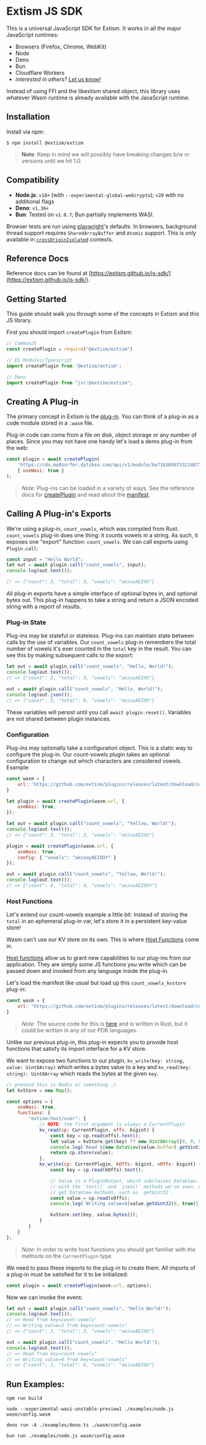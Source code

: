 # Extism JS SDK

This is a universal JavaScript SDK for Extism. It works in all the major JavaScript runtimes:

* Browsers (Firefox, Chrome, WebKit)
* Node
* Deno
* Bun
* Cloudflare Workers
* _interested in others? [Let us know!](https://github.com/extism/js-sdk/issues)_

Instead of using FFI and the libextism shared object, this library uses whatever Wasm runtime is already available with the JavaScript runtime.

## Installation

Install via npm:

```shell
$ npm install @extism/extism
```

> **Note**: Keep in mind we will possibly have breaking changes b/w rc versions until we hit 1.0.

## Compatibility

- **Node.js**: `v18+` (with `--experimental-global-webcrypto`); `v20` with no additional flags
- **Deno**: `v1.36+`
- **Bun**: Tested on `v1.0.7`; Bun partially implements WASI.

Browser tests are run using [playwright](https://playwright.dev)'s defaults. In
browsers, background thread support requires `SharedArrayBuffer` and `Atomic`
support. This is only available in
[`crossOriginIsolated`](https://developer.mozilla.org/en-US/docs/Web/API/crossOriginIsolated)
contexts.

## Reference Docs

Reference docs can be found at [https://extism.github.io/js-sdk/](https://extism.github.io/js-sdk/).

## Getting Started

This guide should walk you through some of the concepts in Extism and this JS library.

First you should import `createPlugin` from Extism:
```js
// CommonJS
const createPlugin = require("@extism/extism")

// ES Modules/Typescript
import createPlugin from '@extism/extism';

// Deno
import createPlugin from "jsr:@extism/extism";
```

## Creating A Plug-in

The primary concept in Extism is the [plug-in](https://extism.org/docs/concepts/plug-in). You can think of a plug-in as a code module stored in a `.wasm` file.

Plug-in code can come from a file on disk, object storage or any number of places. Since you may not have one handy let's load a demo plug-in from the web:

```js
const plugin = await createPlugin(
    'https://cdn.modsurfer.dylibso.com/api/v1/module/be716369b7332148771e3cd6376d688dfe7ee7dd503cbc43d2550d76cb45a01d.wasm',
    { useWasi: true }
);
```

> *Note*: Plug-ins can be loaded in a variety of ways. See the reference docs for [createPlugin](https://extism.github.io/js-sdk/functions/createPlugin.html)
> and read about the [manifest](https://extism.org/docs/concepts/manifest/).

## Calling A Plug-in's Exports

We're using a plug-in, `count_vowels`, which was compiled from Rust.
`count_vowels` plug-in does one thing: it counts vowels in a string. As such,
it exposes one "export" function: `count_vowels`. We can call exports using
`Plugin.call`:

```js
const input = "Hello World";
let out = await plugin.call("count_vowels", input);
console.log(out.text());

// => {"count": 3, "total": 3, "vowels": "aeiouAEIOU"}
```

All plug-in exports have a simple interface of optional bytes in, and optional
bytes out. This plug-in happens to take a string and return a JSON encoded
string with a report of results.

### Plug-in State

Plug-ins may be stateful or stateless. Plug-ins can maintain state between calls by
the use of variables. Our `count_vowels` plug-in remembers the total number of
vowels it's ever counted in the `total` key in the result. You can see this by
making subsequent calls to the export:

```js
let out = await plugin.call("count_vowels", "Hello, World!");
console.log(out.text());
// => {"count": 3, "total": 3, "vowels": "aeiouAEIOU"}

out = await plugin.call("count_vowels", "Hello, World!");
console.log(out.json());
// => {"count": 3, "total": 6, "vowels": "aeiouAEIOU"}
```

These variables will persist until you call `await plugin.reset()`. Variables
are not shared between plugin instances.

### Configuration

Plug-ins may optionally take a configuration object. This is a static way to
configure the plug-in. Our count-vowels plugin takes an optional configuration
to change out which characters are considered vowels. Example:

```js
const wasm = {
    url: 'https://github.com/extism/plugins/releases/latest/download/count_vowels.wasm'
}

let plugin = await createPlugin(wasm.url, {
    useWasi: true,
});

let out = await plugin.call("count_vowels", "Yellow, World!");
console.log(out.text());
// => {"count": 3, "total": 3, "vowels": "aeiouAEIOU"}

plugin = await createPlugin(wasm.url, {
    useWasi: true,
    config: { "vowels": "aeiouyAEIOUY" }
});

out = await plugin.call("count_vowels", "Yellow, World!");
console.log(out.text());
// => {"count": 4, "total": 4, "vowels": "aeiouAEIOUY"}
```

### Host Functions

Let's extend our count-vowels example a little bit: Instead of storing the
`total` in an ephemeral plug-in var, let's store it in a persistent key-value
store!

Wasm can't use our KV store on its own. This is where [Host
Functions](https://extism.org/docs/concepts/host-functions) come in.

[Host functions](https://extism.org/docs/concepts/host-functions) allow us to
grant new capabilities to our plug-ins from our application. They are simply
some JS functions you write which can be passed down and invoked from any
language inside the plug-in.

Let's load the manifest like usual but load up this `count_vowels_kvstore`
plug-in:

```js
const wasm = {
    url: "https://github.com/extism/plugins/releases/latest/download/count_vowels_kvstore.wasm"
}
```

> *Note*: The source code for this is [here](https://github.com/extism/plugins/blob/main/count_vowels_kvstore/src/lib.rs) and is written in Rust, but it could be written in any of our PDK languages.

Unlike our previous plug-in, this plug-in expects you to provide host functions that satisfy its import interface for a KV store.

We want to expose two functions to our plugin, `kv_write(key: string, value: Uint8Array)` which writes a bytes value to a key and `kv_read(key: string): Uint8Array` which reads the bytes at the given `key`.
```js
// pretend this is Redis or something :)
let kvStore = new Map();

const options = {
    useWasi: true,
    functions: {
        "extism:host/user": {
            // NOTE: the first argument is always a CurrentPlugin
            kv_read(cp: CurrentPlugin, offs: bigint) {
                const key = cp.read(offs).text();
                let value = kvStore.get(key) ?? new Uint8Array([0, 0, 0, 0]);
                console.log(`Read ${new DataView(value.buffer).getUint32(0, true)} from key=${key}`);
                return cp.store(value);
            },
            kv_write(cp: CurrentPlugin, kOffs: bigint, vOffs: bigint) {
                const key = cp.read(kOffs).text();

                // Value is a PluginOutput, which subclasses DataView. Along
                // with the `text()` and `json()` methods we've seen, we also
                // get DataView methods, such as `getUint32`.
                const value = cp.read(vOffs);
                console.log(`Writing value=${value.getUint32(0, true)} from key=${key}`);

                kvStore.set(key, value.bytes());
            }
        }
    }
};
```

> *Note*: In order to write host functions you should get familiar with the
> methods on the `CurrentPlugin` type.

We need to pass these imports to the plug-in to create them. All imports of a
plug-in must be satisfied for it to be initialized:

```js
const plugin = await createPlugin(wasm.url, options);
```

Now we can invoke the event:

```js
let out = await plugin.call("count_vowels", "Hello World!");
console.log(out.text());
// => Read from key=count-vowels"
// => Writing value=3 from key=count-vowels"
// => {"count": 3, "total": 3, "vowels": "aeiouAEIOU"}

out = await plugin.call("count_vowels", "Hello World!");
console.log(out.text());
// => Read from key=count-vowels"
// => Writing value=6 from key=count-vowels"
// => {"count": 3, "total": 6, "vowels": "aeiouAEIOU"}
```

## Run Examples:

```
npm run build

node --experimental-wasi-unstable-preview1 ./examples/node.js wasm/config.wasm

deno run -A ./examples/deno.ts ./wasm/config.wasm

bun run ./examples/node.js wasm/config.wasm
```
